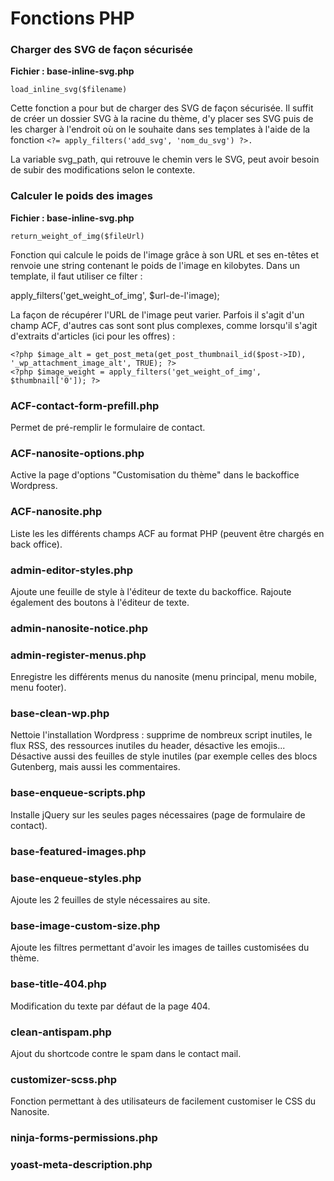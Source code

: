 # Fonctions PHP

### Charger des SVG de façon sécurisée

**Fichier : base-inline-svg.php**

`load_inline_svg($filename)`

Cette fonction a pour but de charger des SVG de façon sécurisée. Il suffit de créer un dossier SVG à la racine du thème, d'y placer ses SVG puis de les charger à l'endroit où on le souhaite dans ses templates à l'aide de la fonction `<?= apply_filters('add_svg', 'nom_du_svg') ?>.` &#x9;

La variable svg\_path, qui retrouve le chemin vers le SVG, peut avoir besoin de subir des modifications selon le contexte. 							&#x9;

### Calculer le poids des images

**Fichier : base-inline-svg.php**

`return_weight_of_img($fileUrl)`

Fonction qui calcule le poids de l'image grâce à son URL et ses en-têtes et renvoie une string contenant le poids de l'image en kilobytes. Dans un template, il faut utiliser ce filter :&#x20;

apply\_filters('get\_weight\_of\_img', $url-de-l'image);

La façon de récupérer l'URL de l'image peut varier. Parfois il s'agit d'un champ ACF, d'autres cas sont sont plus complexes, comme lorsqu'il s'agit d'extraits d'articles (ici pour les offres) :&#x20;

```
<?php $image_alt = get_post_meta(get_post_thumbnail_id($post->ID), '_wp_attachment_image_alt', TRUE); ?>
<?php $image_weight = apply_filters('get_weight_of_img', $thumbnail['0']); ?>
```

### ACF-contact-form-prefill.php

Permet de pré-remplir le formulaire de contact.

### ACF-nanosite-options.php

Active la page d'options "Customisation du thème" dans le backoffice Wordpress.

### ACF-nanosite.php

Liste les les différents champs ACF au format PHP (peuvent être chargés en back office).

### admin-editor-styles.php

Ajoute une feuille de style à l'éditeur de texte du backoffice. Rajoute également des boutons à l'éditeur de texte.

### admin-nanosite-notice.php

### admin-register-menus.php

Enregistre les différents menus du nanosite (menu principal, menu mobile, menu footer).

### base-clean-wp.php

Nettoie l'installation Wordpress : supprime de nombreux script inutiles, le flux RSS, des ressources inutiles du header, désactive les emojis... Désactive aussi des feuilles de style inutiles (par exemple celles des blocs Gutenberg, mais aussi les commentaires.&#x20;

### base-enqueue-scripts.php

Installe jQuery sur les seules pages nécessaires (page de formulaire de contact).

### base-featured-images.php

### base-enqueue-styles.php

Ajoute les 2 feuilles de style nécessaires au site.

### base-image-custom-size.php

Ajoute les filtres permettant d'avoir les images de tailles customisées du thème.

### base-title-404.php

Modification du texte par défaut de la page 404.

### clean-antispam.php

Ajout du shortcode contre le spam dans le contact mail.

### customizer-scss.php

Fonction permettant à des utilisateurs de facilement customiser le CSS du Nanosite.

### ninja-forms-permissions.php

### yoast-meta-description.php







